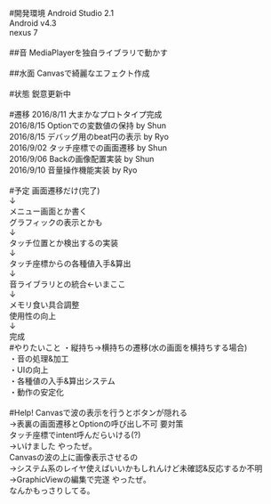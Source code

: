#開発環境
Android Studio 2.1<br>
Android v4.3<br>
nexus 7<br>
<br>
##音
MediaPlayerを独自ライブラリで動かす<br>
<br>
##水面
Canvasで綺麗なエフェクト作成<br>
<br>
#状態
鋭意更新中<br>
<br>
#遷移
2016/8/11 大まかなプロトタイプ完成<br>
2016/8/15 Optionでの変数値の保持 by Shun<br>
2016/8/15 デバッグ用のbeat円の表示 by Ryo<br>
2016/9/02 タッチ座標での画面遷移 by Shun<br>
2016/9/06 Backの画像配置実装 by Shun<br>
2016/9/10 音量操作機能実装 by Ryo<br>
<br>
#予定
画面遷移だけ(完了)<br>
↓<br>
メニュー画面とか書く<br>
グラフィックの表示とかも<br>
↓<br>
タッチ位置とか検出するの実装<br>
↓<br>
タッチ座標からの各種値入手&算出<br>
↓<br>
音ライブラリとの統合←いまここ<br>
↓<br>
メモリ食い具合調整<br>
使用性の向上<br>
↓<br>
完成
<br>
#やりたいこと
・縦持ち→横持ちの遷移(水の画面を横持ちする場合)<br>
・音の処理&加工<br>
・UIの向上<br>
・各種値の入手&算出システム<br>
・動作の安定化<br>
<br>
#Help!
Canvasで波の表示を行うとボタンが隠れる<br>
 →表裏の画面遷移とOptionの呼び出し不可 要対策<br>
タッチ座標でintent呼んだらいける(?)</br>
 →いけました やったぜ。<br>
Canvasの波の上に画像表示させるの<br>
 →システム系のレイヤ使えばいいかもしれんけど未確認&反応するか不明<br>
 →GraphicViewの編集で完遂 やったぜ。<br>
なんかもっさりしてる。<br>
<br>
